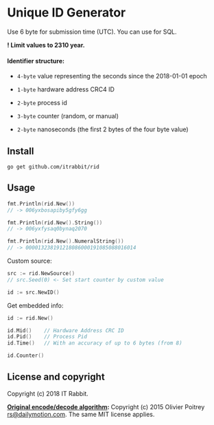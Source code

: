 # Unique ID Generator

Use 6 byte for submission time (UTC). You can use for SQL.

**! Limit values to 2310 year.**

#### Identifier structure:

- `4-byte` value representing the seconds since the 2018-01-01 epoch

- `1-byte` hardware address CRC4 ID

- `2-byte` process id

- `3-byte` counter (random, or manual)

- `2-byte` nanoseconds (the first 2 bytes of the four byte value)

## Install

    go get github.com/itrabbit/rid

## Usage

```go
fmt.Println(rid.New())
// -> 006yxbosapiby5gfy6gg

fmt.Println(rid.New().String())
// -> 006yxfysaq0bynaq2070

fmt.Println(rid.New().NumeralString())
// -> 000013238191218086000191085088016014
```

Custom source:

```go
src := rid.NewSource()
// src.Seed(0) <- Set start counter by custom value

id := src.NewID()
```

Get embedded info:

```go
id := rid.New()

id.Mid()    // Hardware Address CRC ID
id.Pid()    // Process Pid
id.Time()   // With an accuracy of up to 6 bytes (from 8)

id.Counter() 
```

## License and copyright

Copyright (c) 2018 IT Rabbit.

**[Original encode/decode algorithm](https://github.com/rs/xid):** Copyright (c) 2015 Olivier Poitrey <rs@dailymotion.com>. The same MIT license applies.